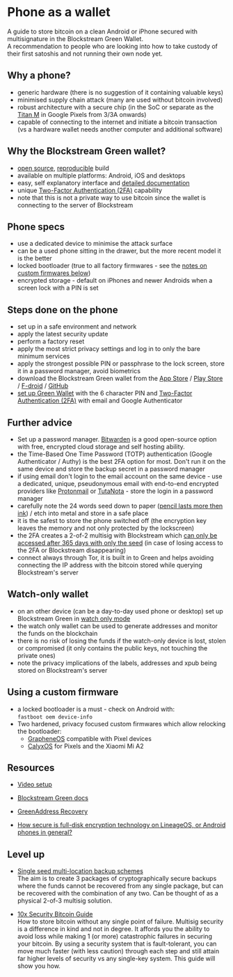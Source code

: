 # Phone as a wallet

A guide to store bitcoin on a clean Android or iPhone secured with multisignature in the Blockstream Green Wallet.  
A recommendation to people who are looking into how to take custody of their first satoshis and not running their own node yet.

## Why a phone?
* generic hardware (there is no suggestion of it containing valuable keys)
* minimised supply chain attack (many are used without bitcoin involved)
* robust architecture with a secure chip (in the SoC or separate as the [Titan M](https://www.androidauthority.com/titan-m-security-chip-915888/) in Google Pixels from 3/3A onwards)
* capable of connecting to the internet and initiate a bitcoin transaction (vs a hardware wallet needs another computer and additional software)

## Why the Blockstream Green wallet?
* [open source](https://github.com/Blockstream), [reproducible](https://walletscrutiny.com/android/com.greenaddress.greenbits_android_wallet/) build
* available on multiple platforms: Android, iOS and desktops
* easy, self explanatory interface and [detailed documentation](https://help.blockstream.com/hc/en-us/categories/900000056183-Blockstream-Green/)
* unique [Two-Factor Authentication (2FA)](https://help.blockstream.com/hc/en-us/articles/900001388366-What-does-Blockstream-Green-s-multisig-protect-from-) capability
* note that this is not a private way to use bitcoin since the wallet is connecting to the server of Blockstream

## Phone specs
* use a dedicated device to minimise the attack surface 
* can be a used phone sitting in the drawer, but the more recent model it is the better
* locked bootloader (true to all factory firmwares - see the [notes on custom firmwares below](#using-a-custom-firmware))
* encrypted storage - default on iPhones and newer Androids when a screen lock with a PIN is set

## Steps done on the phone
* set up in a safe environment and network
* apply the latest security update
* perform a factory reset
* apply the most strict privacy settings and log in to only the bare minimum services
* apply the strongest possible PIN or passphrase to the lock screen, store it in a password manager, avoid biometrics
* download the Blockstream Green wallet from the [App Store](https://apps.apple.com/us/app/green-bitcoin-wallet/id1402243590) / [Play Store](https://play.google.com/store/apps/details?id=com.greenaddress.greenbits_android_wallet) / [F-droid](https://f-droid.org/en/packages/com.greenaddress.greenbits_android_wallet/) / [GitHub](https://github.com/Blockstream/green_android/releases)
* [set up Green Wallet](https://help.blockstream.com/hc/en-us/articles/900002327003-How-do-I-create-a-new-wallet-) with the 6 character PIN and [Two-Factor Authentication (2FA)](https://help.blockstream.com/hc/en-us/articles/900001388366-What-does-Blockstream-Green-s-multisig-protect-from-)
with email and Google Authenticator

## Further advice
* Set up a password manager. [Bitwarden](https://bitwarden.com/) is a good open-source option with free, encrypted cloud storage and self hosting ability.
* the Time-Based One Time Password (TOTP) authentication (Google Authenticator / Authy) is the best 2FA option for most. Don't run it on the same device and store the backup secret in a password manager
* if using email don't login to the email account on the same device - use a dedicated, unique, pseudonymous email with end-to-end encrypted providers like [Protonmail](https://protonmail.com/) or [TutaNota](https://tutanota.com/) - store the login in a password manager
* carefully note the 24 words seed down to paper ([pencil lasts more then ink](https://en.bitcoin.it/wiki/Seed_phrase#Paper_and_Pencil_Backup)) / etch into metal and store in a safe place
* it is the safest to store the phone switched off (the encryption key leaves the memory and not only protected by the lockscreen)
* the 2FA creates a 2-of-2 multisig with Blockstream which [can only be accessed after 365 days with only the seed](https://help.blockstream.com/hc/en-us/articles/900001536126-I-ve-lost-access-to-my-2FA-how-do-I-access-my-funds-) (in case of losing access to the 2FA or Blockstream disappearing)
* connect always through Tor, it is built in to Green and helps avoiding connecting the IP address with the bitcoin stored while querying Blockstream's server

## Watch-only wallet
* on an other device (can be a day-to-day used phone or desktop) set up Blockstream Green in [watch only mode](https://help.blockstream.com/hc/en-us/articles/900003101806-What-is-watch-only-mode-)
* the watch only wallet can be used to generate addresses and monitor the funds on the blockchain
* there is no risk of losing the funds if the watch-only device is lost, stolen or compromised (it only contains the public keys, not touching the private ones)
* note the privacy implications of the labels, addresses and xpub being stored on Blockstream's server

## Using a custom firmware
* a locked bootloader is a must - check on Android with:   
`fastboot oem device-info`  
* Two hardened, privacy focused custom firmwares which allow relocking the bootloader:
  * [GrapheneOS](https://grapheneos.org/) compatible with Pixel devices 
  * [CalyxOS](https://calyxos.org/) for Pixels and the Xiaomi Mi A2

## Resources
* [Video setup](https://help.blockstream.com/hc/en-us/categories/900000056183-Blockstream-Green/)

* [Blockstream Green docs](https://help.blockstream.com/hc/en-us/categories/900000056183-Blockstream-Green/)

* [GreenAddress Recovery](https://github.com/greenaddress/garecovery)

* [How secure is full-disk encryption technology on LineageOS, or Android phones in general?](https://security.stackexchange.com/questions/210994/how-secure-is-full-disk-encryption-technology-on-lineageos-or-android-phones-in)

## Level up
* [Single seed multi-location backup schemes](https://github.com/openoms/bitcoin-tutorials/blob/master/backups/README.md)  
    The aim is to create 3 packages of cryptographically secure backups where the funds cannot be recovered from any single package, but can be recovered with the combination of any two.
    Can be thought of as a physical 2-of-3 multisig solution.

* [10x Security Bitcoin Guide](https://btcguide.github.io/)  
    How to store bitcoin without any single point of failure. 
    Multisig security is a difference in kind and not in degree. It affords you the ability to avoid loss while making 1 (or more) catastrophic failures in securing your bitcoin. By using a security system that is fault-tolerant, you can move much faster (with less caution) through each step and still attain far higher levels of security vs any single-key system. This guide will show you how. 